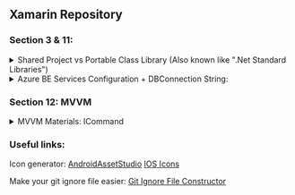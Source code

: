 ## Xamarin Repository

### Section 3 & 11:



<details>
<summary>Shared Project vs Portable Class Library (Also known like ".Net Standard Libraries")</summary>

.Net Standard is the next generation of PCL.

How to share code between projects:
![Summary1](Readme-images/Section%203%20-%20Shared%20Project%20vs%20Portable%20Class%20Library/1%20-%20Side%20by%20side.png)
![Summary2](Readme-images/Section%203%20-%20Shared%20Project%20vs%20Portable%20Class%20Library/2%20-%20Benefits.png)
![Summary3](Readme-images/Section%203%20-%20Shared%20Project%20vs%20Portable%20Class%20Library/3%20-%20Disadvantages.png)

Standard Libraries also better documented.

In VS2019 you cant select between these two types. Only .Net Standard is available by default.
</details>

<details>
<summary>Azure BE Services Configuration + DBConnection String:</summary>

Important configuration which allows azure service to work with mobile app:
![AzureConfig1](Readme-images/Section%2011%20-%20Azure%20BE%20Services%20for%20mobile%20App/Important%20BE%20configuration%20which%20allows%20it%20to%20work%20with%20mobile%20app.png)
![AzureConfig2](Readme-images/Section%2011%20-%20Azure%20BE%20Services%20for%20mobile%20App/DBConnectionString_Format_And_Name.png)

</details>

### Section 12: MVVM

<details>
<summary>MVVM Materials: ICommand</summary>

ICommand:
![ICommand1](Readme-images/Section%2012%20-%20ICommand/Image-1.png)
![ICommand2](Readme-images/Section%2012%20-%20ICommand/Image-2.png)
![ICommand3](Readme-images/Section%2012%20-%20ICommand/Image-3.png)
![ICommand4](Readme-images/Section%2012%20-%20ICommand/Image-4.png)

</details>

### Useful links:

Icon generator:
[AndroidAssetStudio](https://romannurik.github.io/AndroidAssetStudio/index.html)
[IOS Icons](https://icons8.com/)

Make your git ignore file easier:
[Git Ignore File Constructor](http://gitignore.io/)

